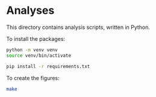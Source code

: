 # Analyses

This directory contains analysis scripts, written in Python.

To install the packages:

```bash
python -m venv venv
source venv/bin/activate

pip install -r requirements.txt
```

To create the figures:

```bash
make
```
